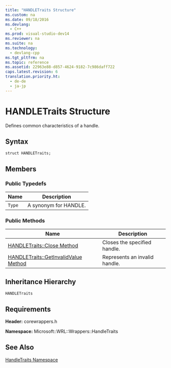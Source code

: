 ```yaml
---
title: "HANDLETraits Structure"
ms.custom: na
ms.date: 09/18/2016
ms.devlang: 
  - C++
ms.prod: visual-studio-dev14
ms.reviewer: na
ms.suite: na
ms.technology: 
  - devlang-cpp
ms.tgt_pltfrm: na
ms.topic: reference
ms.assetid: 22963e88-d857-4624-9182-7c986daff722
caps.latest.revision: 6
translation.priority.ht: 
  - de-de
  - ja-jp
---
```

# HANDLETraits Structure
Defines common characteristics of a handle.  
  
## Syntax  
  
```  
struct HANDLETraits;  
```  
  
## Members  
  
### Public Typedefs  
  
|Name|Description|  
|----------|-----------------|  
|`Type`|A synonym for HANDLE.|  
  
### Public Methods  
  
|Name|Description|  
|----------|-----------------|  
|[HANDLETraits::Close Method](../vs140/HANDLETraits--Close-Method.md)|Closes the specified handle.|  
|[HANDLETraits::GetInvalidValue Method](../vs140/HANDLETraits--GetInvalidValue-Method.md)|Represents an invalid handle.|  
  
## Inheritance Hierarchy  
 `HANDLETraits`  
  
## Requirements  
 **Header:** corewrappers.h  
  
 **Namespace:** Microsoft::WRL::Wrappers::HandleTraits  
  
## See Also  
 [HandleTraits Namespace](../vs140/Microsoft--WRL--Wrappers--HandleTraits-Namespace.md)